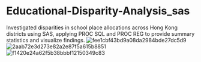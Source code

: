 # Educational-Disparity-Analysis_sas
Investigated disparities in school place allocations across Hong Kong districts using SAS, applying PROC SQL and PROC REG to provide summary statistics and visualize findings.
![fee1cbf43bd9a08da2984bde27dc5d9](https://github.com/user-attachments/assets/c0eaa171-27b1-4aef-9f1e-98c941edc954)
![2aab72e3d273e82a2e87f5a615b8851](https://github.com/user-attachments/assets/ef115001-f392-4ec4-bc81-961b59a9d89b)
![f1420e24a62f5b38bbbf12150349c83](https://github.com/user-attachments/assets/b6734bf3-545b-4159-9421-da074422b291)
